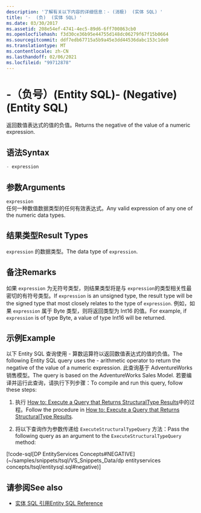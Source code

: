 ```yaml
---
description: '了解有关以下内容的详细信息：- (消极)  (实体 SQL) '
title: '-  (负)  (实体 SQL) '
ms.date: 03/30/2017
ms.assetid: 208e54ef-4741-4ec5-89d6-6ff700863cb0
ms.openlocfilehash: f3d30ce36b95e44755d148dc06279f67f15b0664
ms.sourcegitcommit: ddf7edb67715a5b9a45e3dd44536dabc153c1de0
ms.translationtype: MT
ms.contentlocale: zh-CN
ms.lasthandoff: 02/06/2021
ms.locfileid: "99712878"
---
```

# <a name="--negative-entity-sql"></a><span data-ttu-id="8117e-103">-（负号）(Entity SQL)</span><span class="sxs-lookup"><span data-stu-id="8117e-103">- (Negative) (Entity SQL)</span></span>

<span data-ttu-id="8117e-104">返回数值表达式的值的负值。</span><span class="sxs-lookup"><span data-stu-id="8117e-104">Returns the negative of the value of a numeric expression.</span></span>  
  
## <a name="syntax"></a><span data-ttu-id="8117e-105">语法</span><span class="sxs-lookup"><span data-stu-id="8117e-105">Syntax</span></span>  
  
```sql  
- expression  
```  
  
## <a name="arguments"></a><span data-ttu-id="8117e-106">参数</span><span class="sxs-lookup"><span data-stu-id="8117e-106">Arguments</span></span>  

 `expression`  
 <span data-ttu-id="8117e-107">任何一种数值数据类型的任何有效表达式。</span><span class="sxs-lookup"><span data-stu-id="8117e-107">Any valid expression of any one of the numeric data types.</span></span>  
  
## <a name="result-types"></a><span data-ttu-id="8117e-108">结果类型</span><span class="sxs-lookup"><span data-stu-id="8117e-108">Result Types</span></span>  

 <span data-ttu-id="8117e-109">`expression` 的数据类型。</span><span class="sxs-lookup"><span data-stu-id="8117e-109">The data type of `expression`.</span></span>  
  
## <a name="remarks"></a><span data-ttu-id="8117e-110">备注</span><span class="sxs-lookup"><span data-stu-id="8117e-110">Remarks</span></span>  

 <span data-ttu-id="8117e-111">如果 `expression` 为无符号类型，则结果类型将是与 `expression`的类型相关性最密切的有符号类型。</span><span class="sxs-lookup"><span data-stu-id="8117e-111">If `expression` is an unsigned type, the result type will be the signed type that most closely relates to the type of `expression`.</span></span> <span data-ttu-id="8117e-112">例如，如果 `expression` 属于 Byte 类型，则将返回类型为 Int16 的值。</span><span class="sxs-lookup"><span data-stu-id="8117e-112">For example, if `expression` is of type Byte, a value of type Int16 will be returned.</span></span>  
  
## <a name="example"></a><span data-ttu-id="8117e-113">示例</span><span class="sxs-lookup"><span data-stu-id="8117e-113">Example</span></span>  

 <span data-ttu-id="8117e-114">以下 Entity SQL 查询使用 - 算数运算符以返回数值表达式的值的负值。</span><span class="sxs-lookup"><span data-stu-id="8117e-114">The following Entity SQL query uses the - arithmetic operator to return the negative of the value of a numeric expression.</span></span> <span data-ttu-id="8117e-115">此查询基于 AdventureWorks 销售模型。</span><span class="sxs-lookup"><span data-stu-id="8117e-115">The query is based on the AdventureWorks Sales Model.</span></span> <span data-ttu-id="8117e-116">若要编译并运行此查询，请执行下列步骤：</span><span class="sxs-lookup"><span data-stu-id="8117e-116">To compile and run this query, follow these steps:</span></span>  
  
1. <span data-ttu-id="8117e-117">执行 [How to: Execute a Query that Returns StructuralType Results](../how-to-execute-a-query-that-returns-structuraltype-results.md)中的过程。</span><span class="sxs-lookup"><span data-stu-id="8117e-117">Follow the procedure in [How to: Execute a Query that Returns StructuralType Results](../how-to-execute-a-query-that-returns-structuraltype-results.md).</span></span>  
  
2. <span data-ttu-id="8117e-118">将以下查询作为参数传递给 `ExecuteStructuralTypeQuery` 方法：</span><span class="sxs-lookup"><span data-stu-id="8117e-118">Pass the following query as an argument to the `ExecuteStructuralTypeQuery` method:</span></span>  
  
 [!code-sql[DP EntityServices Concepts#NEGATIVE](~/samples/snippets/tsql/VS_Snippets_Data/dp entityservices concepts/tsql/entitysql.sql#negative)]  
  
## <a name="see-also"></a><span data-ttu-id="8117e-119">请参阅</span><span class="sxs-lookup"><span data-stu-id="8117e-119">See also</span></span>

- [<span data-ttu-id="8117e-120">实体 SQL 引用</span><span class="sxs-lookup"><span data-stu-id="8117e-120">Entity SQL Reference</span></span>](entity-sql-reference.md)
